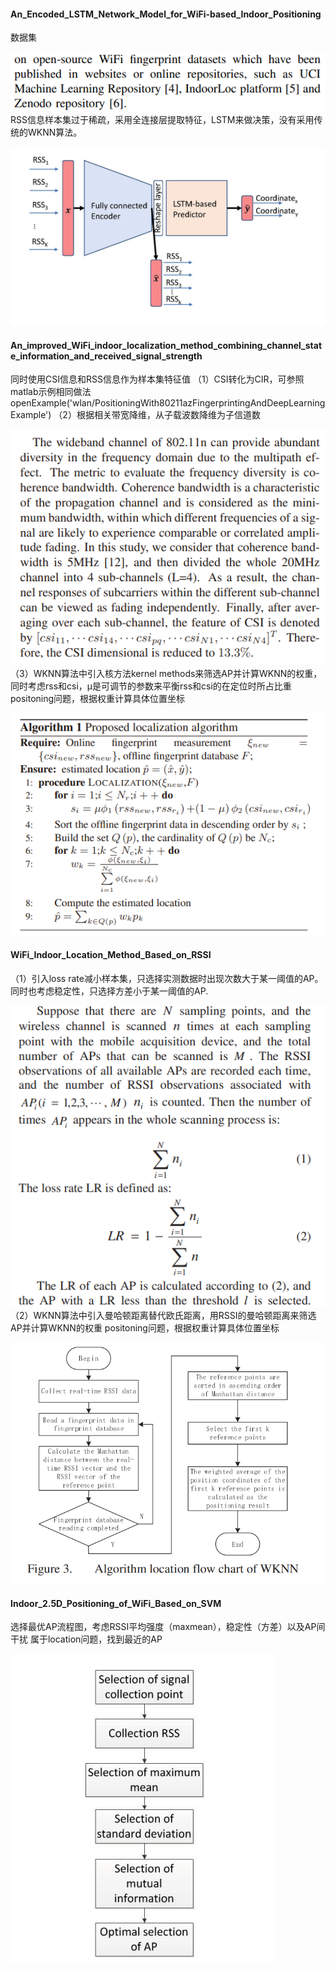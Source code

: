 #### An_Encoded_LSTM_Network_Model_for_WiFi-based_Indoor_Positioning
数据集

![](https://raw.githubusercontent.com/zjc0000/story_images/main/小书匠/1678092938681.png)
RSS信息样本集过于稀疏，采用全连接层提取特征，LSTM来做决策，没有采用传统的WKNN算法。

![](https://raw.githubusercontent.com/zjc0000/story_images/main/小书匠/1678092838264.png)
#### **An_improved_WiFi_indoor_localization_method_combining_channel_state_information_and_received_signal_strength**
同时使用CSI信息和RSS信息作为样本集特征值
（1）CSI转化为CIR，可参照matlab示例相同做法openExample('wlan/PositioningWith80211azFingerprintingAndDeepLearningExample')
（2）根据相关带宽降维，从子载波数降维为子信道数

![](https://raw.githubusercontent.com/zjc0000/story_images/main/小书匠/1677571178828.png)
（3）WKNN算法中引入核方法kernel methods来筛选AP并计算WKNN的权重，同时考虑rss和csi，μ是可调节的参数来平衡rss和csi的在定位时所占比重
positoning问题，根据权重计算具体位置坐标

![](https://raw.githubusercontent.com/zjc0000/story_images/main/小书匠/1677828267742.png)

#### **WiFi_Indoor_Location_Method_Based_on_RSSI**
（1）引入loss rate减小样本集，只选择实测数据时出现次数大于某一阈值的AP。同时也考虑稳定性，只选择方差小于某一阈值的AP.

![](https://raw.githubusercontent.com/zjc0000/story_images/main/小书匠/1677571775123.png)
（2）WKNN算法中引入曼哈顿距离替代欧氏距离，用RSSI的曼哈顿距离来筛选AP并计算WKNN的权重
positoning问题，根据权重计算具体位置坐标

![](https://raw.githubusercontent.com/zjc0000/story_images/main/小书匠/1677571456705.png)

#### **Indoor_2.5D_Positioning_of_WiFi_Based_on_SVM**
选择最优AP流程图，考虑RSSI平均强度（maxmean），稳定性（方差）以及AP间干扰
 属于location问题，找到最近的AP

![](https://raw.githubusercontent.com/zjc0000/story_images/main/小书匠/1677571941989.png)